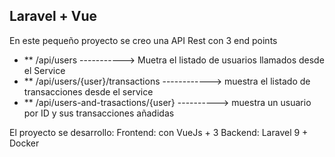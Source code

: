 ## Laravel + Vue

En este pequeño proyecto se creo una API Rest con 3 end points
- ** /api/users -----------> Muetra el listado de usuarios llamados desde el Service 
- ** /api/users/{user}/transactions ------------> muestra el listado de transacciones desde el service 
- ** /api/users-and-trasactions/{user} ----------> muestra un usuario por ID y sus transacciones añadidas

El proyecto se desarrollo: 
    Frontend: con VueJs + 3
    Backend: Laravel 9 + Docker
    


